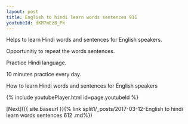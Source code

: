 ```yaml
---
layout: post
title: English to hindi learn words sentences 911 
youtubeId: dKM7mEzB_Pk
---
```

 
 
Helps to learn Hindi words and sentences for English speakers.

Opportunitiy to repeat the words sentences. 

Practice Hindi language. 
 
10 minutes practice every day. 
 
How to learn Hindi words and sentences for English speakers 
 
{% include youtubePlayer.html id=page.youtubeId %}
 
 
[Next]({{ site.baseurl }}{% link  split1/_posts/2017-03-12-English to hindi learn words sentences 612 .md%})
 
